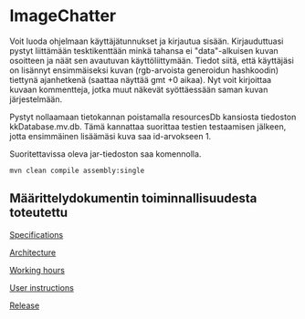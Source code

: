 # ImageChatter

Voit luoda ohjelmaan käyttäjätunnukset ja kirjautua sisään. Kirjauduttuasi pystyt liittämään tesktikenttään minkä tahansa ei "data"-alkuisen kuvan osoitteen ja näät sen avautuvan käyttöliittymään. Tiedot siitä, että käyttäjäsi on lisännyt ensimmäiseksi kuvan (rgb-arvoista generoidun hashkoodin) tiettynä ajanhetkenä (saattaa näyttää gmt +0 aikaa). Nyt voit kirjoittaa kuvaan kommentteja, jotka muut näkevät syöttäessään saman kuvan järjestelmään.

Pystyt nollaamaan tietokannan poistamalla resourcesDb kansiosta tiedoston kkDatabase.mv.db. Tämä kannattaa suorittaa testien testaamisen jälkeen, jotta ensimmäinen lisäämäsi kuva saa id-arvokseen 1.

Suoritettavissa oleva jar-tiedoston saa komennolla.

```
mvn clean compile assembly:single
```


## Määrittelydokumentin toiminnallisuudesta toteutettu


[Specifications](https://github.com/kallioaa/ot-harjoitustyo/blob/master/dokumentaatio/maarittelydokumentti.md)

[Architecture](https://github.com/kallioaa/ot-harjoitustyo/blob/master/dokumentaatio/arkkitehtuuri.md)

[Working hours](https://github.com/kallioaa/ot-harjoitustyo/blob/master/dokumentaatio/työaikakirjanpito.md)

[User instructions]()

[Release](https://github.com/kallioaa/ot-harjoitustyo/releases/tag/viikko5)

